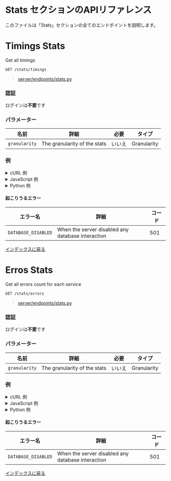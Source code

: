 
# Stats セクションのAPIリファレンス

このファイルは「Stats」セクションの全てのエンドポイントを説明します。

# Timings Stats

Get all timings

```http
GET /stats/timings
```

> [server/endpoints/stats.py](../../server/endpoints/stats.py#L17)

### 認証

ログインは**不要**です

### パラメーター

| 名前         | 詳細                      | 必要         | タイプ             |
| ------------ | -------------------------------- | ---------------- | ---------------- |
| `granularity` | The granularity of the stats  | いいえ            | Granularity            |

### 例

<!-- tabs:start -->


<details>
    <summary>cURL 例</summary>

#### **cURL**

```bash
curl -X GET "/stats/timings"
```

</details>


<details>
    <summary>JavaScript 例</summary>

#### **JavaScript**

```javascript
fetch("/stats/timings", {
    method: "GET"
})
.then((response) => {response.json()})
.then((response) => {
    if (response.success) {
        console.info("Successfully requested for /stats/timings")
        console.log(response.data)
    } else {
        console.error("An error occured while requesting for /stats/timings, error: " + response.error)
    }
})
```

</details>


<details>
    <summary>Python 例</summary>

#### **Python**

```python
import requests
r = requests.request("GET", "/stats/timings")
if r.status_code >= 400 or not r.json()["success"]:
    raise ValueError("An error occured while requesting for /stats/timings, error: " + r.json()["error"])
print("Successfully requested for /stats/timings")
print(r.json()["data"])
```

</details>
<!-- tabs:end -->

#### 起こりうるエラー

| エラー名         | 詳細                      | コード   |
| ---------------   | -------------------------------- | ------ |
| `DATABASE_DISABLED` | When the server disabled any database interaction  | 501  |
[インデックスに戻る](../%E3%81%AF%E3%81%98%E3%82%81%E3%81%AB.md#インデックス)

# Erros Stats

Get all errors count for each service

```http
GET /stats/errors
```

> [server/endpoints/stats.py](../../server/endpoints/stats.py#L28)

### 認証

ログインは**不要**です

### パラメーター

| 名前         | 詳細                      | 必要         | タイプ             |
| ------------ | -------------------------------- | ---------------- | ---------------- |
| `granularity` | The granularity of the stats  | いいえ            | Granularity            |

### 例

<!-- tabs:start -->


<details>
    <summary>cURL 例</summary>

#### **cURL**

```bash
curl -X GET "/stats/errors"
```

</details>


<details>
    <summary>JavaScript 例</summary>

#### **JavaScript**

```javascript
fetch("/stats/errors", {
    method: "GET"
})
.then((response) => {response.json()})
.then((response) => {
    if (response.success) {
        console.info("Successfully requested for /stats/errors")
        console.log(response.data)
    } else {
        console.error("An error occured while requesting for /stats/errors, error: " + response.error)
    }
})
```

</details>


<details>
    <summary>Python 例</summary>

#### **Python**

```python
import requests
r = requests.request("GET", "/stats/errors")
if r.status_code >= 400 or not r.json()["success"]:
    raise ValueError("An error occured while requesting for /stats/errors, error: " + r.json()["error"])
print("Successfully requested for /stats/errors")
print(r.json()["data"])
```

</details>
<!-- tabs:end -->

#### 起こりうるエラー

| エラー名         | 詳細                      | コード   |
| ---------------   | -------------------------------- | ------ |
| `DATABASE_DISABLED` | When the server disabled any database interaction  | 501  |
[インデックスに戻る](../%E3%81%AF%E3%81%98%E3%82%81%E3%81%AB.md#インデックス)